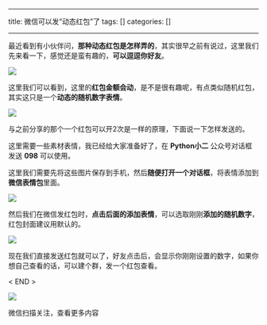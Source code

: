 
--- 
title:  微信可以发“动态红包”了 
tags: []
categories: [] 

---
最近看到有小伙伴问，**那种动态红包是怎样弄的**，其实很早之前有说过，这里我们先来看一下，感觉还是蛮有趣的，**可以逗逗你好友**。

<img src="https://imgconvert.csdnimg.cn/aHR0cHM6Ly9tbWJpei5xcGljLmNuL21tYml6X2dpZi9pYmhveG1QSlNBWGNHMWFmR1dVTlFKaWFlOER5Ukx6a29GT3BhVWpoMHE3aHFMM1NONlVtSnQ1RnRwcjM4emliOENhNHNMRWNjTGlhcGRGdElNYXZQWFZrVGcvNjQw?x-oss-process=image/format,png">

这里我们可以看到，这里的**红包金额会动**，是不是很有趣呢，有点类似随机红包，其实这只是一个**动态的随机数字表情**。

<img src="https://imgconvert.csdnimg.cn/aHR0cHM6Ly9tbWJpei5xcGljLmNuL21tYml6X3BuZy9UcWg0bXhvNFdDRGZMbzVzQjRTQjlkTmNCZG5Wa29HaWNoQmpxQVdpYjhzYnRkQloxSG5pY1J0UmlhcTdhMk9mekQyWUo3dmxyeW5QeGp4NFZBSlVPaWNTZWFnLzY0MA?x-oss-process=image/format,png">

与之前分享的那个一个红包可以开2次是一样的原理，下面说一下怎样发送的。

这里需要一些素材表情，我已经给大家准备好了，在 **Python小二** 公众号对话框 发送 **098** 可以使用。

这里我们需要先将这些图片保存到手机，然后**随便打开一个对话框**，将表情添加到**微信表情包**里面。

<img src="https://imgconvert.csdnimg.cn/aHR0cHM6Ly9tbWJpei5xcGljLmNuL21tYml6X3BuZy9UcWg0bXhvNFdDRGZMbzVzQjRTQjlkTmNCZG5Wa29HaWNUaWJ1V2ppYnREYkdHYXRyODhFQ3IyVGNMd2p2OG4wSHZQMWpibEdtYkxpY2Uwd04yemliSkE3S3BBLzY0MA?x-oss-process=image/format,png">

然后我们在微信发红包时，**点击后面的添加表情**，可以选取刚刚**添加的随机数字**，红包封面建议用默认的。

<img src="https://imgconvert.csdnimg.cn/aHR0cHM6Ly9tbWJpei5xcGljLmNuL21tYml6X3BuZy9UcWg0bXhvNFdDRGZMbzVzQjRTQjlkTmNCZG5Wa29HaWM5T0o2aWJTMFg3Rmp2WWxZUGljc2liM250UFc1THNSV05VaGRiUXdpY2FmZWhBODZyR3BycjNQTDBnLzY0MA?x-oss-process=image/format,png">

现在我们直接发送红包就可以了，好友点击后，会显示你刚刚设置的数字，如果你想自己查看的话，可以建个群，发一个红包查看。

&lt; END &gt;

<img src="https://imgconvert.csdnimg.cn/aHR0cHM6Ly9tbWJpei5xcGljLmNuL21tYml6X2dpZi9QdlA2cWpVcHZJcFh1ZmlibEhVcndWT0loNFg4WWhwYXBpYU1rQk9sSE16b0ZRQm1Qd3dUWEREOG1Dd3pQWEdydUxRbEVBR1VTT3c4aWNQV0FydnRRaWFMTVEvNjQw?x-oss-process=image/format,png">

微信扫描关注，查看更多内容
